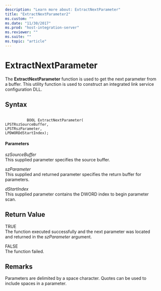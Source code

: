 ```yaml
---
description: "Learn more about: ExtractNextParameter"
title: "ExtractNextParameter2"
ms.custom: ""
ms.date: "11/30/2017"
ms.prod: "host-integration-server"
ms.reviewer: ""
ms.suite: ""
ms.topic: "article"
---
```

# ExtractNextParameter
The **ExtractNextParameter** function is used to get the next parameter from a buffer. This utility function is used to construct an integrated link service configuration DLL.  
  
## Syntax  
  
```  
  
          BOOL ExtractNextParameter(   
LPSTRszSourceBuffer,  
LPSTRszParameter,  
LPDWORDdStartIndex);  
```  
  
#### Parameters  
 *szSourceBuffer*  
 This supplied parameter specifies the source buffer.  
  
 *szParameter*  
 This supplied and returned parameter specifies the return buffer for parameters.  
  
 *dStartIndex*  
 This supplied parameter contains the DWORD index to begin parameter scan.  
  
## Return Value  
 TRUE  
 The function executed successfully and the next parameter was located and returned in the *szParameter* argument.  
  
 FALSE  
 The function failed.  
  
## Remarks  
 Parameters are delimited by a space character. Quotes can be used to include spaces in a parameter.
